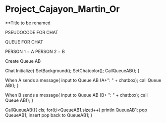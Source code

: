 # Project_Cajayon_Martin_Or

**Title to be renamed


PSEUDOCODE FOR CHAT

QUEUE FOR CHAT

PERSON 1 = A
PERSON 2 = B

Create Queue AB

Chat Initialize{
SetBackground();
SetChatcolor();
CallQueueAB();
}

When A sends a message{
input to Queue AB (A+": " + chatbox);
call Queue AB();
}

When B sends a message{
input to Queue AB (B+ ": " + chatbox);
call Queue AB();
}

CallQueueAB(){
cls;
for(i;i<QueueAB1.size;i++)
println QueueAB1;
pop QueueAB1;
insert pop back to QueueAB1;
}
